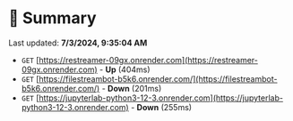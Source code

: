 # 📖 Summary
Last updated: **7/3/2024, 9:35:04 AM**

- `GET` [https://restreamer-09gx.onrender.com](https://restreamer-09gx.onrender.com) - **Up** (404ms)
- `GET` [https://filestreambot-b5k6.onrender.com/](https://filestreambot-b5k6.onrender.com/) - **Down** (201ms)
- `GET` [https://jupyterlab-python3-12-3.onrender.com](https://jupyterlab-python3-12-3.onrender.com) - **Down** (255ms)
